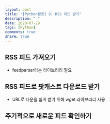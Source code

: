```yaml
---
layout: post
title: "[Python활용] 9. RSS 피드 받기"
description: " "
date: 2020-07-29
tags: [Python]
comments: true
share: true
---
```



## RSS 피드 가져오기

- feedparser라는 라이브러리 필요

## RSS 피드로 팟캐스트 다운로드 받기

- URL로 다운을 쉽게 받기 위해 wget 라이브러리 사용

## 주기적으로 새로운 피드 확인하기
